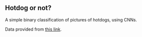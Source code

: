 ## Hotdog or not?

A simple binary classification of pictures of hotdogs, using CNNs.

Data provided from [this link](https://www.kaggle.com/datasets/thedatasith/hotdog-nothotdog "Hotdog | Not Hotdog").